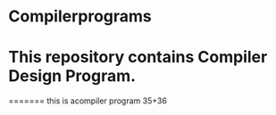# Compilerprograms
This repository contains Compiler Design Program.
=======
=======
this is acompiler program 
35+36

